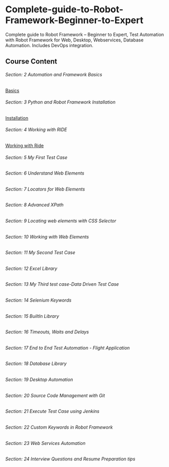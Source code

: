 # Complete-guide-to-Robot-Framework-Beginner-to-Expert
Complete guide to Robot Framework – Beginner to Expert, Test Automation with Robot Framework for Web, Desktop, Webservices, Database Automation. Includes DevOps integration.



## Course Content

###### Section: 2 Automation and Framework Basics

[Basics](BASICS.md)

###### Section: 3 Python and Robot Framework Installation

 [Installation](INSTALLATION.md)

###### Section: 4 Working with RIDE

[Working with Ride](WORKINGWITHRIDE.md)

###### Section: 5 My First Test Case
###### Section: 6 Understand Web Elements
###### Section: 7 Locators for Web Elements
###### Section: 8 Advanced XPath
###### Section: 9 Locating web elements with CSS Selector
###### Section: 10 Working with Web Elements
###### Section: 11 My Second Test Case
###### Section: 12 Excel Library
###### Section: 13 My Third test case-Data Driven Test Case
###### Section: 14 Selenium Keywords
###### Section: 15 BuiltIn Library
###### Section: 16 Timeouts, Waits and Delays
###### Section: 17 End to End Test Automation - Flight Application
###### Section: 18 Database Library
###### Section: 19 Desktop Automation
###### Section: 20 Source Code Management with Git
###### Section: 21 Execute Test Case using Jenkins
###### Section: 22 Custom Keywords in Robot Framework
###### Section: 23 Web Services Automation
###### Section: 24 Interview Questions and Resume Preparation tips